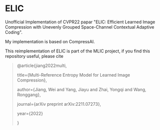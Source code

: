 # ELIC
Unofficial Implementation of CVPR22 papar "ELIC: Efficient Learned Image Compression with Unevenly Grouped Space-Channel Contextual Adaptive Coding".

My implementation is based on CompressAI.

This reimplementation of ELIC is part of the MLIC project, if you find this repository useful, please cite

> @article{jiang2022multi,
> 
>   title={Multi-Reference Entropy Model for Learned Image Compression},
>   
>   author={Jiang, Wei and Yang, Jiayu and Zhai, Yongqi and Wang, Ronggang},
>   
>   journal={arXiv preprint arXiv:2211.07273},
>   
>   year={2022}
>   
> }
